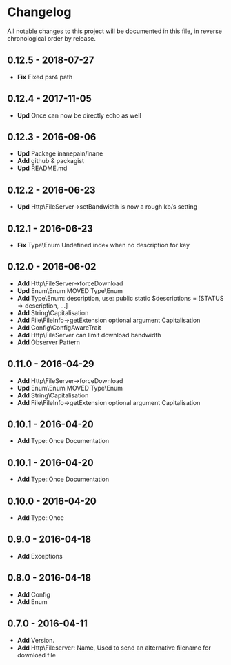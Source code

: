 # Changelog

All notable changes to this project will be documented in this file, in reverse chronological order by release.

## 0.12.5 - 2018-07-27

-   **Fix** Fixed psr4 path

## 0.12.4 - 2017-11-05

-   **Upd** Once can now be directly echo as well

## 0.12.3 - 2016-09-06

-   **Upd** Package inanepain/inane
-   **Add** github & packagist
-   **Upd** README.md

## 0.12.2 - 2016-06-23

-   **Upd** Http\FileServer->setBandwidth is now a rough kb/s setting

## 0.12.1 - 2016-06-23

-   **Fix** Type\Enum Undefined index when no description for key

## 0.12.0 - 2016-06-02

-   **Add** Http\FileServer->forceDownload
-   **Upd** Enum\Enum MOVED Type\Enum
-   **Add** Type\Enum::description, use: public static $descriptions = [STATUS => description, ...]
-   **Add** String\Capitalisation
-   **Add** File\FileInfo->getExtension optional argument Capitalisation
-   **Add** Config\ConfigAwareTrait
-   **Add** Http\FileServer can limit download bandwidth
-   **Add** Observer Pattern

## 0.11.0 - 2016-04-29

-   **Add** Http\FileServer->forceDownload
-   **Upd** Enum\Enum MOVED Type\Enum
-   **Add** String\Capitalisation
-   **Add** File\FileInfo->getExtension optional argument Capitalisation

## 0.10.1 - 2016-04-20

-   **Add** Type::Once Documentation

## 0.10.1 - 2016-04-20

-   **Add** Type::Once Documentation

## 0.10.0 - 2016-04-20

-   **Add** Type::Once

## 0.9.0 - 2016-04-18

-   **Add** Exceptions

## 0.8.0 - 2016-04-18

-   **Add** Config
-   **Add** Enum

## 0.7.0 - 2016-04-11

-   **Add** Version.
-   **Add** Http\Fileserver: Name, Used to send an alternative filename for download file
